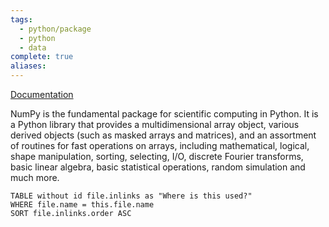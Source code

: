 ```yaml
---
tags:
  - python/package
  - python
  - data
complete: true
aliases:
---
```

[Documentation](https://numpy.org/doc/stable/reference/index.html#reference)

NumPy is the fundamental package for scientific computing in Python. It is a Python library that provides a multidimensional array object, various derived objects (such as masked arrays and matrices), and an assortment of routines for fast operations on arrays, including mathematical, logical, shape manipulation, sorting, selecting, I/O, discrete Fourier transforms, basic linear algebra, basic statistical operations, random simulation and much more.
```dataview
TABLE without id file.inlinks as "Where is this used?"
WHERE file.name = this.file.name
SORT file.inlinks.order ASC 
```